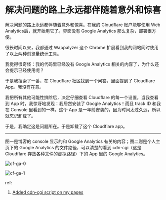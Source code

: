 # 解决问题的路上永远都伴随着意外和惊喜

解决问题的路上永远都伴随着意外和惊喜。在我的 Cloudflare 账户能够使用 Web Analytics后，就开始用它了。界面没有 Google Analytics 那么复杂，部署很方便。

很长时间以来，我都通过 Wappalyzer 这个 Chrome 扩展看到我的网站同时使用了以上两种浏览量统计工具。

我觉得很奇怪：我的代码里已经没有 Google Analytics 相关的内容了，为什么还会提示已经使用呢？

于是我搜索了一番，在 Cloudflare 社区找到一个问答，里面提到了 Cloudflare App。我没有在意。

我把所有其他可能性排除后，决定仔细查看 Cloudflare 的每一个设置，当我查看到 App 时，我惊讶地发现：我居然安装了 Google Analytics！而且 track ID 和我在 Console 里看到的一样。这个 App 是一年前安装的，因为时间太过久远，所以就忘记卸载了。

于是，我确定这是问题所在。于是卸载了这个 Cloudflare app。

---

图一是博客的 console 显示的和 Google Analytics 有关的内容；图二则是个人主页下的 Google Analytics 的文件路径，可以清楚的看到 cdn-cgi（这是 Cloudflare 存放各种文件的虚拟路径）下的 App 里的 Google Analytics。

![cf-ga-0](https://cdn.jsdelivr.net/gh/tianheg/static@main/img/cf-ga-0.png)

![cf-ga-1](https://cdn.jsdelivr.net/gh/tianheg/static@main/img/cf-ga-1.png)

ref:

1. [Added cdn-cgi script on my pages](https://community.cloudflare.com/t/added-cdn-cgi-script-on-my-pages/3342)
